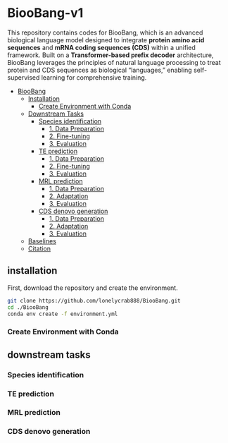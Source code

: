 # BiooBang-v1

This repository contains codes for BiooBang, which is an advanced biological language model designed to integrate **protein amino acid sequences** and **mRNA coding sequences (CDS)** within a unified framework. Built on a **Transformer-based prefix decoder** architecture, BiooBang leverages the principles of natural language processing to treat protein and CDS sequences as biological “languages,” enabling self-supervised learning for comprehensive training.


- [BiooBang](#BiooBang-v1)
  - [Installation](#installation)
    - [Create Environment with Conda](#create-environment-with-conda)
  - [Downstream Tasks](#downstream-tasks)
    - [Species identification](#species-identification)
      - [1. Data Preparation](#1-data-preparation-1)
      - [2. Fine-tuning](#2-fine-tuning)
      - [3. Evaluation](#3-evaluation)
    - [TE prediction](#te-prediction)
      - [1. Data Preparation](#1-data-preparation-2)
      - [2. Fine-tuning](#2-fine-tuning-1)
      - [3. Evaluation](#3-evaluation-1)
    - [MRL prediction](#mrl-prediction)
      - [1. Data Preparation](#1-data-preparation-3)
      - [2. Adaptation](#2-adaptation)
      - [3. Evaluation](#3-evaluation-2)
    - [CDS denovo generation](#cds-denovo-generation)
      - [1. Data Preparation](#1-data-preparation-3)
      - [2. Adaptation](#2-adaptation)
      - [3. Evaluation](#3-evaluation-2)
  - [Baselines](#baselines)
  - [Citation](#citation)

## installation
First, download the repository and create the environment.
```bash
git clone https://github.com/lonelycrab888/BiooBang.git
cd ./BiooBang
conda env create -f environment.yml
```
### Create Environment with Conda

## downstream tasks

### Species identification

### TE prediction

### MRL prediction

### CDS denovo generation

